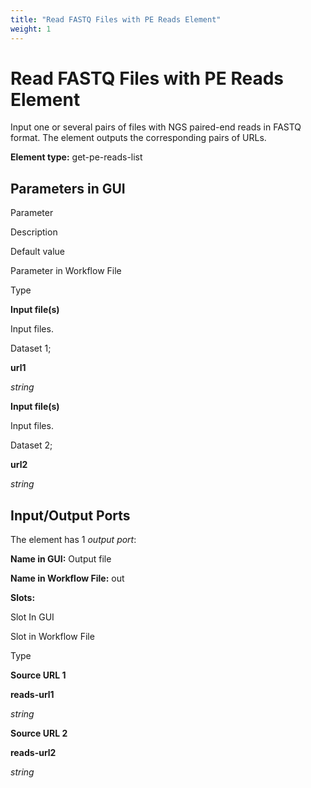 ```yaml
---
title: "Read FASTQ Files with PE Reads Element"
weight: 1
---
```



# Read FASTQ Files with PE Reads Element

Input one or several pairs of files with NGS paired-end reads in FASTQ format. The element outputs the corresponding pairs of URLs.

**Element type:** get-pe-reads-list

Parameters in GUI
-----------------

Parameter

Description

Default value

Parameter in Workflow File

Type

**Input file(s)**

Input files.

Dataset 1;

**url1**

_string_

**Input file(s)**

Input files.

Dataset 2;

**url2**

_string_



Input/Output Ports
------------------

The element has 1 _output port_:

**Name in GUI:** Output file

**Name in Workflow File:** out

**Slots:**

Slot In GUI

Slot in Workflow File

Type

**Source URL 1**

**reads-url1**

_string_

**Source URL 2**

**reads-url2**

_string_
